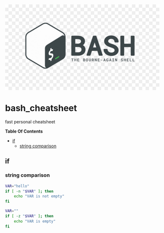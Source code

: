 ![bash](bash-logo.jpg)

# bash_cheatsheet #
fast personal cheatsheet

**Table Of Contents**
- [if](#if)
  - [string comparison](#string-comparison)


## if ##
### string comparison ###
```bash
VAR="hello"
if [ -n "$VAR" ]; then
    echo "VAR is not empty"
fi
```

```bash
VAR=""
if [ -z "$VAR" ]; then
    echo "VAR is empty"
fi
```
